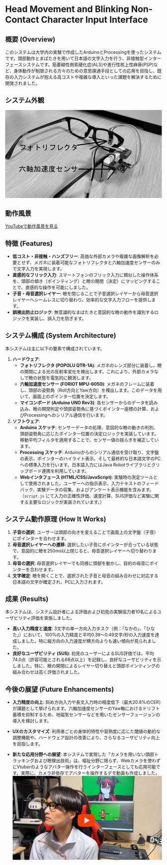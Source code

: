 # Head Movement and Blinking Non-Contact Character Input Interface

## 概要 (Overview)

このシステムは大学内の実験で作成したArduinoとProcessingを使ったシステムです。頭部動作とまばたきを用いて日本語の文字入力を行う、非接触型インターフェースシステムです。筋萎縮性側索硬化症(ALS)や進行性核上性麻痺(PSP)など、身体動作が制限される方々のための意思疎通手段としての応用を目指し、既存の入力システムが抱える高コストや複雑な導入といった課題を解決するために開発されました。

## システム外観

![システム外観](experimental%20data/image/appearance.jpg)

## 動作風景

[YouTubeで動作風景を見る](https://youtu.be/X3LBFIodq7U)

## 特徴 (Features)

* **低コスト・非接触・ハンズフリー**: 高価な外部カメラや複雑な画像解析を必要とせず、メガネに装着可能なフォトリフレクタと六軸加速度センサーのみで文字入力を実現します。
* **直感的なフリック入力**: スマートフォンのフリック入力に類似した操作体系を、頭部の傾き（ポインティング）と瞼の開閉（決定）にマッピングすることで、直感的な操作を可能にしました。
* **子音・母音選択レイヤー**: 瞼を閉じることで子音選択レイヤーから母音選択レイヤーへシームレスに切り替わり、効率的な文字入力フローを提供します。
* **誤検出防止ロジック**: 無意識的なまばたきと意図的な瞼の動作を識別するロジックを実装し、誤入力を防ぎます。

## システム構成 (System Architecture)

本システムは主に以下の要素で構成されています。

1.  **ハードウェア**:
    * **フォトリフレクタ (POPOLU QTR-1A)**: メガネのレンズ部分に装着し、瞼の開閉による光の反射率変化を検出します。これにより、外部カメラなしで瞼の状態を電気的に観測します。
    * **六軸加速度センサー (FORIOT MPU-6050)**: メガネのフレームに装着し、頭部の姿勢角（Roll方向とYaw方向）を検出します。このデータを用いて、画面上のポインター位置を決定します。
    * **マイコンボード (Arduino UNO Rev3)**: 各センサーからのデータを読み込み、瞼の開閉判定や頭部姿勢角に基づくポインター座標の計算、およびProcessingへのシリアル通信を行います。
2.  **ソフトウェア**:
    * **Arduino スケッチ**: センサーデータの処理、意図的な瞼の動きの判別、頭部姿勢角に応じたポインター位置の決定ロジックを実装しています。移動平均フィルタを適用することで、センサー値の揺らぎを補正しています。
    * **Processing スケッチ**: Arduinoからのシリアル通信を受け取り、文字盤の表示、ポインターのハイライト表示、そして最終的な日本語文字のPCへの標準入力を行います。日本語入力にはJava Robotライブラリとクリップボード連携を利用しています。
    * **Webインタフェース (HTML/CSS/JavaScript)**: 実験時の測定ツールとして使用されました。ユーザーへの指示表示、入力テキストのフィードバック、実験データの収集、およびアンケート表示機能を含みます。（`script.js` にて入力の正確性評価、速度計算、SUS評価など実験に関する主要なロジックが実装されています。）

## システム動作原理 (How It Works)

1.  **子音の選択**: ユーザーは頭部の向きを変えることで画面上の文字盤（子音）にポインターを合わせます。
2.  **母音選択レイヤーへの遷移**: 選択したい子音にポインターが合っている状態で、意図的に瞼を250ms以上閉じると、母音選択レイヤーへ切り替わります。
3.  **母音の選択**: 母音選択レイヤーでも同様に頭部を動かし、目的の母音にポインターを合わせます。
4.  **文字確定**: 瞼を開くことで、選択された子音と母音の組み合わせに対応する日本語の文字が確定され、PCに入力されます。

## 成果 (Results)

本システムは、システム設計者による評価および初見の実験協力者10名によるユーザビリティ評価を実施しました。

* **高い入力精度と速度**: 3文字の単一方向入力タスク（例：「なかの」、「ひなた」）において、100%の入力精度と平均0.38〜0.49文字/秒の入力速度を達成しました。特に縦方向の入力速度が横方向よりも速い傾向が見られました。
* **良好なユーザビリティ (SUS)**: 初見のユーザーによるSUS評価では、平均74.0点（許容可能とされる68点以上）を記録し、良好なユーザビリティを示しました。特に、瞼の開閉によるレイヤー切り替えと頭部ポインティングの組み合わせは高く評価されました。


## 今後の展望 (Future Enhancements)

* **入力精度の向上**: 斜め方向入力や長文入力時の精度低下（最大20.8%のCER）が課題として挙げられます。六軸加速度センサーのYaw軸におけるドリフト蓄積を抑制するため、地磁気センサーなどを用いたセンサーフュージョンの導入を検討します。
* **UXのカスタマイズ**: 利用者ごとの身体的特性や習熟度に応じた閾値の動的な調整機能や、ハードウェア設計の改善により、さらなるユーザビリティ向上を目指します。

* **新たな応用分野への展望**: 本システムで実現した「カメラを用いない頭部トラッキングおよび瞼検出技術」は、福祉分野に限らず、Webカメラを使わずにVtuberのようなアバター操作を行うインターフェースとしても応用可能です。実際に、カメラ非依存でアバターを操作するデモ動画も作成しました。
[![カメラ非依存Vtuber操作デモ動画](experimental%20data/image/FutureOutlook.png)](https://youtu.be/hpAxzldEQlo)
